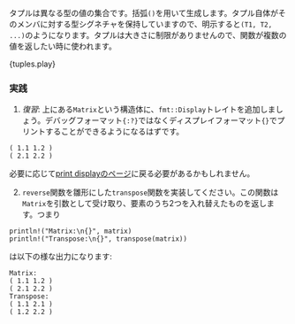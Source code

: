 <!--- A tuple is a collection of values of different types. Tuples are constructed --->
<!--- using parentheses `()`, and each tuple itself is a value with type signature --->
<!--- `(T1, T2, ...)`, where `T1`, `T2` are the types of its members. Functions can --->
<!--- use tuples to return multiple values, as tuples can hold any number of values. --->
タプルは異なる型の値の集合です。括弧`()`を用いて生成します。タプル自体がそのメンバに対する型シグネチャを保持していますので、明示すると`(T1, T2, ...)`のようになります。タプルは大きさに制限がありませんので、関数が複数の値を返したい時に使われます。

{tuples.play}

### 実践

<!---  1. *Recap*: Add the `fmt::Display` trait to the Matrix `struct` in the above example, --->
<!--- so that if you switch from printing the debug format `{:?}` to the display --->
<!--- format `{}`, you see the following output: --->

 1. *復習*: 上にある`Matrix`という構造体に、`fmt::Display`トレイトを追加しましょう。デバッグフォーマット`{:?}`ではなくディスプレイフォーマット`{}`でプリントすることができるようになるはずです。

```
( 1.1 1.2 )
( 2.1 2.2 )
```
<!--- You may want to refer back to the example for [print display][print_display]. --->

必要に応じて[print displayのページ][print_display]に戻る必要があるかもしれません。

<!---  2. Add a `transpose` function using the `reverse` function as a template, which --->
<!--- accepts a matrix as an argument, and returns a matrix in which two elements --->
<!--- have been swapped. For example: --->

 2. `reverse`関数を雛形にした`transpose`関数を実装してください。この関数は`Matrix`を引数として受け取り、要素のうち2つを入れ替えたものを返します。つまり

```
println!("Matrix:\n{}", matrix)
println!("Transpose:\n{}", transpose(matrix))
```
は以下の様な出力になります:
```
Matrix:
( 1.1 1.2 )
( 2.1 2.2 )
Transpose:
( 1.1 2.1 )
( 1.2 2.2 )
```

[print_display]: /hello/print/print_display.html
